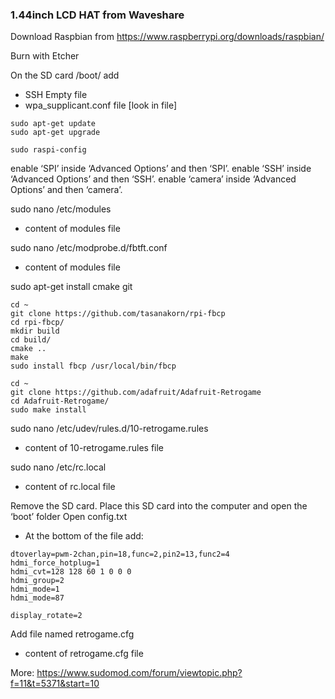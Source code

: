 ### 1.44inch LCD HAT from Waveshare

Download Raspbian from
https://www.raspberrypi.org/downloads/raspbian/

Burn with Etcher

On the SD card /boot/ add
- SSH Empty file
- wpa_supplicant.conf file [look in file]

```
sudo apt-get update
sudo apt-get upgrade
```

```
sudo raspi-config
```
enable ‘SPI’ inside ‘Advanced Options’ and then ‘SPI’.
enable ‘SSH’ inside ‘Advanced Options’ and then ‘SSH’.
enable ‘camera’ inside ‘Advanced Options’ and then ‘camera’.

sudo nano /etc/modules
- content of modules file

sudo nano /etc/modprobe.d/fbtft.conf
- content of modules file

sudo apt-get install cmake git
```
cd ~
git clone https://github.com/tasanakorn/rpi-fbcp
cd rpi-fbcp/
mkdir build
cd build/
cmake ..
make
sudo install fbcp /usr/local/bin/fbcp
```

```
cd ~
git clone https://github.com/adafruit/Adafruit-Retrogame
cd Adafruit-Retrogame/
sudo make install
```

sudo nano /etc/udev/rules.d/10-retrogame.rules
- content of 10-retrogame.rules file

sudo nano /etc/rc.local
- content of rc.local file

Remove the SD card.
Place this SD card into the computer and open the ‘boot’ folder
Open config.txt
- At the bottom of the file add:
```
dtoverlay=pwm-2chan,pin=18,func=2,pin2=13,func2=4
hdmi_force_hotplug=1
hdmi_cvt=128 128 60 1 0 0 0
hdmi_group=2
hdmi_mode=1
hdmi_mode=87

display_rotate=2
```

Add file named retrogame.cfg
- content of retrogame.cfg file

More: https://www.sudomod.com/forum/viewtopic.php?f=11&t=5371&start=10
